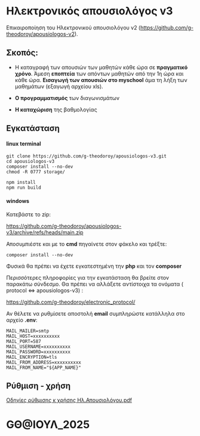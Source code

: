 # Ηλεκτρονικός απουσιολόγος v3

Επικαιροποίηση του Ηλεκτρονικού απουσιολόγου v2 (https://github.com/g-theodoroy/apousiologos-v2).


## Σκοπός: 

- Η καταγραφή των απουσιών των μαθητών κάθε ώρα σε **πραγματικό χρόνο**. Άμεση **εποπτεία** των απόντων μαθητών από την 1η ώρα και κάθε ώρα.  **Εισαγωγή των απουσιών στο myschool** άμα τη λήξη των μαθημάτων (εξαγωγή αρχείου xls).

- **Ο προγραμματισμός** των διαγωνισμάτων

- **Η καταχώριση** της βαθμολογίας



## Εγκατάσταση



#### linux terminal

```
git clone https://github.com/g-theodoroy/apousiologos-v3.git
cd apousiologos-v3
composer install --no-dev
chmod -R 0777 storage/

npm install
npm run build

```


#### windows

Κατεβάστε το zip:

https://github.com/g-theodoroy/apousiologos-v3/archive/refs/heads/main.zip

Αποσυμπιέστε και με το **cmd** πηγαίνετε στον φάκελο και τρέξτε:
```
composer install --no-dev
```


Φυσικά θα πρέπει να έχετε εγκατεστημένη την **php** και τον **composer**



Περισσότερες πληροφορίες για την εγκατάσταση θα βρείτε στον παρακάτω σύνδεσμο. Θα πρέπει να αλλάξετε αντίστοιχα τα ονόματα ( protocol <=> apousiologos-v3) :

https://github.com/g-theodoroy/electronic_protocol/



Αν θέλετε να ρυθμίσετε αποστολή **email** συμπληρώστε κατάλληλα στο αρχείο **.env**:

```
MAIL_MAILER=smtp
MAIL_HOST=xxxxxxxxxx
MAIL_PORT=587
MAIL_USERNAME=xxxxxxxxxx
MAIL_PASSWORD=xxxxxxxxxx
MAIL_ENCRYPTION=tls
MAIL_FROM_ADDRESS=xxxxxxxxxx
MAIL_FROM_NAME="${APP_NAME}"
```


## Ρύθμιση - χρήση

[Οδηγίες ρύθμισης κ χρήσης Ηλ.Απουσιολόγου.pdf](https://drive.google.com/file/d/1TrRDgVu3BTsZcATAHILY4VXC6cUVIcmP/view?usp=sharing)


# GΘ@ΙΟΥΛ_2025



